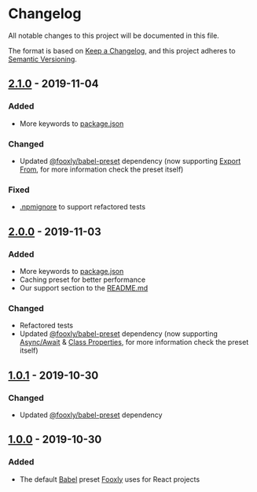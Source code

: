 <!-- markdownlint-disable -->
# Changelog
All notable changes to this project will be documented in this file.

The format is based on [Keep a Changelog](https://keepachangelog.com/en/1.0.0/),
and this project adheres to [Semantic Versioning](https://semver.org/spec/v2.0.0.html).

## [2.1.0] - 2019-11-04
### Added
- More keywords to [package.json]

### Changed
- Updated [@fooxly/babel-preset] dependency (now supporting [Export From](https://babeljs.io/docs/en/next/babel-plugin-proposal-export-default-from.html), for more information check the preset itself)

### Fixed
- [.npmignore](.npmignore) to support refactored tests

## [2.0.0] - 2019-11-03
### Added
- More keywords to [package.json]
- Caching preset for better performance
- Our support section to the [README.md]

### Changed
- Refactored tests
- Updated [@fooxly/babel-preset] dependency (now supporting [Async/Await](https://developer.mozilla.org/en-US/docs/Web/JavaScript/Reference/Statements/async_function) & [Class Properties](https://javascript.info/class#class-properties), for more information check the preset itself)

## [1.0.1] - 2019-10-30
### Changed
- Updated [@fooxly/babel-preset] dependency

## [1.0.0] - 2019-10-30
### Added
- The default [Babel] preset [Fooxly] uses for React projects

[README.md]: README.md
[package.json]: package.json
[Babel]: https://babeljs.io/
[Fooxly]: https://www.fooxly.com/
[@fooxly/babel-preset]: https://www.npmjs.com/package/@fooxly/babel-preset

[2.1.0]: https://github.com/Fooxly/babel-preset-react/compare/v2.0.0...v2.1.0
[2.0.0]: https://github.com/Fooxly/babel-preset-react/compare/v1.0.2...v2.0.0
[1.0.1]: https://github.com/Fooxly/babel-preset-react/compare/v1.0.0...v1.0.1
[1.0.0]: https://github.com/Fooxly/babel-preset-react/releases/tag/v1.0.0
